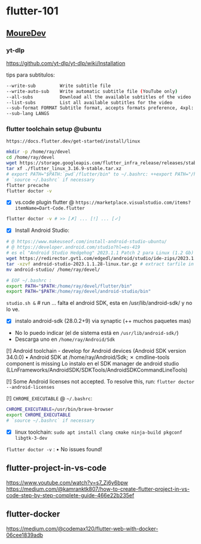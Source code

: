 # flutter-101

## [MoureDev](https://www.youtube.com/watch?v=-pWSQYpkkjk)

### yt-dlp

<https://github.com/yt-dlp/yt-dlp/wiki/Installation>

tips para subtitulos:

```sh
--write-sub         Write subtitle file
--write-auto-sub    Write automatic subtitle file (YouTube only)
--all-subs          Download all the available subtitles of the video
--list-subs         List all available subtitles for the video
--sub-format FORMAT Subtitle format, accepts formats preference, 4xpl: "srt" or "ass/srt/best"
--sub-lang LANGS 
```

### flutter toolchain setup @ubuntu

`https://docs.flutter.dev/get-started/install/linux`

```sh
mkdir -p /home/ray/devel
cd /home/ray/devel
wget https://storage.googleapis.com/flutter_infra_release/releases/stable/linux/flutter_linux_3.16.9-stable.tar.xz # (628 Mb)
tar xf ./flutter_linux_3.16.9-stable.tar.xz
# export PATH="$PATH:`pwd`/flutter/bin" to ~/.bashrc: ++export PATH="/home/ray/devel/flutter/bin:$PATH"
# `source ~/.bashrc` if necessary
flutter precache
flutter doctor -v
```

- [x] vs.code plugin flutter @ `https://marketplace.visualstudio.com/items?itemName=Dart-Code.flutter`

```sh
flutter doctor -v # >> [✗] ... [!] ... [✓]
```

- [x] Install Android Studio:  

```sh
# @ https://www.makeuseof.com/install-android-studio-ubuntu/
# @ https://developer.android.com/studio?hl=es-419
# es el "Android Studio Hedgehog" 2023.1.1 Patch 2 para Linux (1.2 Gb)
wget https://redirector.gvt1.com/edgedl/android/studio/ide-zips/2023.1.1.28/android-studio-2023.1.1.28-linux.tar.gz
tar -xzvf android-studio-2023.1.1.28-linux.tar.gz # extract tarfile in ./android-studio
mv android-studio/ /home/ray/devel/

# EOF ~/.bashrc :
export PATH="$PATH:/home/ray/devel/flutter/bin"
export PATH="$PATH:/home/ray/devel/android-studio/bin"
```

`studio.sh &`  # run ... falta el android SDK, esta en /usr/lib/android-sdk/ y no lo ve. 

- [x] instalo android-sdk (28.0.2+9) via synaptic (++ muchos paquetes mas)
- No lo puedo indicar (el de sistema está en `/usr/lib/android-sdk/`)
- Descarga uno en `/home/ray/Android/Sdk`

[!] Android toolchain - develop for Android devices (Android SDK version 34.0.0)
    • Android SDK at /home/ray/Android/Sdk; ✗ cmdline-tools component is missing
Lo instalo en el SDK manager de android studio (LLnFrameworks/AndroidSDK/SDKTools/AndroidSDKCommandLineTools)

[!] Some Android licenses not accepted. To resolve this, run: `flutter doctor --android-licenses`

[!] `CHROME_EXECUTABLE` @ `~/.bashrc`:

```sh
CHROME_EXECUTABLE=/usr/bin/brave-browser
export CHROME_EXECUTABLE
# `source ~/.bashrc` if necessary
```

- [x] linux toolchain: `sudo apt install clang cmake ninja-build pkgconf libgtk-3-dev`

`flutter doctor -v` : • No issues found!

## flutter-project-in-vs-code

<https://www.youtube.com/watch?v=s7_Zj6y6bpw>
<https://medium.com/@kamranktk807/how-to-create-flutter-project-in-vs-code-step-by-step-complete-guide-466e22b235ef>

## flutter-docker

<https://medium.com/@codemax120/flutter-web-with-docker-06cee1839adb>

